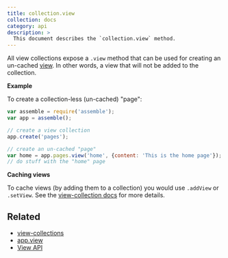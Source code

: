 ```yaml
---
title: collection.view
collection: docs
category: api
description: >
  This document describes the `collection.view` method.
---
```


All view collections expose a `.view` method that can be used for creating an un-cached [view](View.md). In other words, a view that will not be added to the collection.

**Example**

To create a collection-less (un-cached) "page":

```js
var assemble = require('assemble');
var app = assemble();

// create a view collection
app.create('pages');

// create an un-cached "page"
var home = app.pages.view('home', {content: 'This is the home page'});
// do stuff with the "home" page
```

**Caching views**

To cache views (by adding them to a collection) you would use `.addView` or `.setView`. See the [view-collection docs](view-collections.md) for more details.

## Related

* [view-collections](view-collections.md)
* [app.view](/api/app.view.md)
* [View API](/api/view.api.md)

